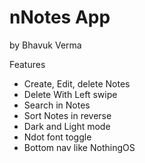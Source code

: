 # nNotes App
by Bhavuk Verma

Features
- Create, Edit, delete Notes
- Delete With Left swipe
- Search in Notes
- Sort Notes in reverse
- Dark and Light mode
- Ndot font toggle
- Bottom nav like NothingOS